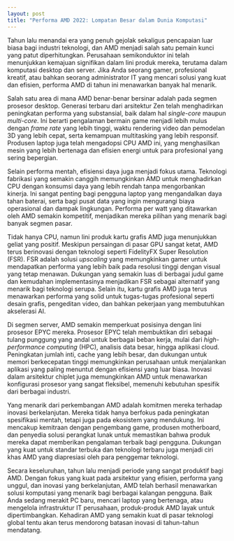 ```yaml
---
layout: post
title: "Performa AMD 2022: Lompatan Besar dalam Dunia Komputasi"
---
```


Tahun lalu menandai era yang penuh gejolak sekaligus pencapaian luar biasa bagi industri teknologi, dan AMD menjadi salah satu pemain kunci yang patut diperhitungkan. Perusahaan semikonduktor ini telah menunjukkan kemajuan signifikan dalam lini produk mereka, terutama dalam komputasi desktop dan server. Jika Anda seorang gamer, profesional kreatif, atau bahkan seorang administrator IT yang mencari solusi yang kuat dan efisien, performa AMD di tahun ini menawarkan banyak hal menarik.

Salah satu area di mana AMD benar-benar bersinar adalah pada segmen prosesor desktop. Generasi terbaru dari arsitektur Zen telah menghadirkan peningkatan performa yang substansial, baik dalam hal *single-core* maupun *multi-core*. Ini berarti pengalaman bermain game menjadi lebih mulus dengan *frame rate* yang lebih tinggi, waktu rendering video dan pemodelan 3D yang lebih cepat, serta kemampuan multitasking yang lebih responsif. Produsen laptop juga telah mengadopsi CPU AMD ini, yang menghasilkan mesin yang lebih bertenaga dan efisien energi untuk para profesional yang sering bepergian.

Selain performa mentah, efisiensi daya juga menjadi fokus utama. Teknologi fabrikasi yang semakin canggih memungkinkan AMD untuk menghadirkan CPU dengan konsumsi daya yang lebih rendah tanpa mengorbankan kinerja. Ini sangat penting bagi pengguna laptop yang mengandalkan daya tahan baterai, serta bagi pusat data yang ingin mengurangi biaya operasional dan dampak lingkungan. Performa per watt yang ditawarkan oleh AMD semakin kompetitif, menjadikan mereka pilihan yang menarik bagi banyak segmen pasar.

Tidak hanya CPU, namun lini produk kartu grafis AMD juga menunjukkan geliat yang positif. Meskipun persaingan di pasar GPU sangat ketat, AMD terus berinovasi dengan teknologi seperti FidelityFX Super Resolution (FSR). FSR adalah solusi *upscaling* yang memungkinkan gamer untuk mendapatkan performa yang lebih baik pada resolusi tinggi dengan visual yang tetap menawan. Dukungan yang semakin luas di berbagai judul game dan kemudahan implementasinya menjadikan FSR sebagai alternatif yang menarik bagi teknologi serupa. Selain itu, kartu grafis AMD juga terus menawarkan performa yang solid untuk tugas-tugas profesional seperti desain grafis, pengeditan video, dan bahkan pekerjaan yang membutuhkan akselerasi AI.

Di segmen server, AMD semakin memperkuat posisinya dengan lini prosesor EPYC mereka. Prosesor EPYC telah membuktikan diri sebagai tulang punggung yang andal untuk berbagai beban kerja, mulai dari *high-performance computing* (HPC), analisis data besar, hingga aplikasi cloud. Peningkatan jumlah inti, cache yang lebih besar, dan dukungan untuk memori berkecepatan tinggi memungkinkan perusahaan untuk menjalankan aplikasi yang paling menuntut dengan efisiensi yang luar biasa. Inovasi dalam arsitektur chiplet juga memungkinkan AMD untuk menawarkan konfigurasi prosesor yang sangat fleksibel, memenuhi kebutuhan spesifik dari berbagai industri.

Yang menarik dari perkembangan AMD adalah komitmen mereka terhadap inovasi berkelanjutan. Mereka tidak hanya berfokus pada peningkatan spesifikasi mentah, tetapi juga pada ekosistem yang mendukung. Ini mencakup kemitraan dengan pengembang game, produsen motherboard, dan penyedia solusi perangkat lunak untuk memastikan bahwa produk mereka dapat memberikan pengalaman terbaik bagi pengguna. Dukungan yang kuat untuk standar terbuka dan teknologi terbaru juga menjadi ciri khas AMD yang diapresiasi oleh para penggemar teknologi.

Secara keseluruhan, tahun lalu menjadi periode yang sangat produktif bagi AMD. Dengan fokus yang kuat pada arsitektur yang efisien, performa yang unggul, dan inovasi yang berkelanjutan, AMD telah berhasil menawarkan solusi komputasi yang menarik bagi berbagai kalangan pengguna. Baik Anda sedang merakit PC baru, mencari laptop yang bertenaga, atau mengelola infrastruktur IT perusahaan, produk-produk AMD layak untuk dipertimbangkan. Kehadiran AMD yang semakin kuat di pasar teknologi global tentu akan terus mendorong batasan inovasi di tahun-tahun mendatang.

